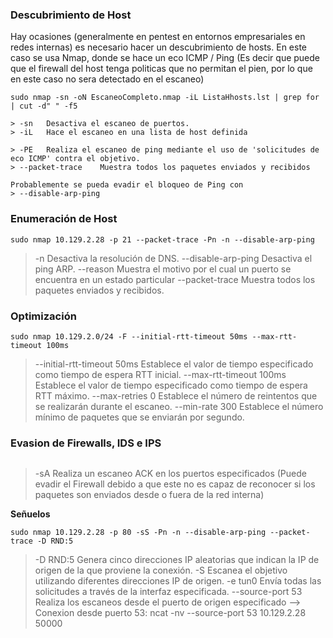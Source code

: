 
### Descubrimiento de Host

Hay ocasiones (generalmente en pentest en entornos empresariales en redes internas) es necesario hacer un descubrimiento de hosts. En este caso se usa Nmap, donde se hace un eco ICMP / Ping (Es decir que puede que el firewall del host tenga politicas que no permitan el pien, por lo que en este caso no sera detectado en el escaneo)
```
sudo nmap -sn -oN EscaneoCompleto.nmap -iL ListaHhosts.lst | grep for | cut -d" " -f5

> -sn	Desactiva el escaneo de puertos.
> -iL	Hace el escaneo en una lista de host definida

> -PE	Realiza el escaneo de ping mediante el uso de 'solicitudes de eco ICMP' contra el objetivo.
> --packet-trace	Muestra todos los paquetes enviados y recibidos

Probablemente se pueda evadir el bloqueo de Ping con
> --disable-arp-ping 

```

### Enumeración de Host

```
sudo nmap 10.129.2.28 -p 21 --packet-trace -Pn -n --disable-arp-ping

```
> -n	Desactiva la resolución de DNS.
> --disable-arp-ping	Desactiva el ping ARP.
> --reason	Muestra el motivo por el cual un puerto se encuentra en un estado particular
> --packet-trace	Muestra todos los paquetes enviados y recibidos.

### Optimización
```
sudo nmap 10.129.2.0/24 -F --initial-rtt-timeout 50ms --max-rtt-timeout 100ms
```
> --initial-rtt-timeout 50ms	Establece el valor de tiempo especificado como tiempo de espera RTT inicial.
> --max-rtt-timeout 100ms	Establece el valor de tiempo especificado como tiempo de espera RTT máximo.
> --max-retries 0	Establece el número de reintentos que se realizarán durante el escaneo.
> --min-rate 300	Establece el número mínimo de paquetes que se enviarán por segundo.

### Evasion de Firewalls, IDS e IPS
```

```
> -sA	Realiza un escaneo ACK en los puertos especificados (Puede evadir el Firewall debido a que este no es capaz de reconocer si los paquetes son enviados desde o fuera de la red interna)

**Señuelos**
```
sudo nmap 10.129.2.28 -p 80 -sS -Pn -n --disable-arp-ping --packet-trace -D RND:5
```
> -D RND:5	Genera cinco direcciones IP aleatorias que indican la IP de origen de la que proviene la conexión.
> -S	Escanea el objetivo utilizando diferentes direcciones IP de origen.
> -e tun0	Envía todas las solicitudes a través de la interfaz especificada.
> --source-port 53	Realiza los escaneos desde el puerto de origen especificado --> Conexion desde puerto 53: ncat -nv --source-port 53 10.129.2.28 50000
> 




